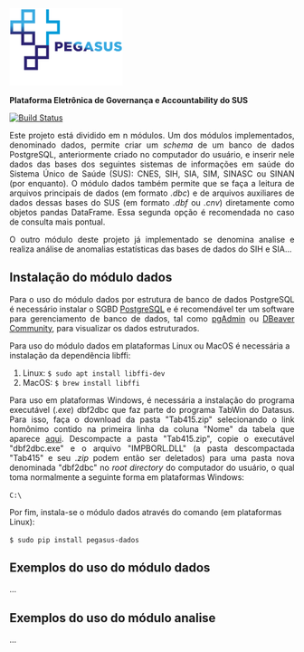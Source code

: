 <p align="left">
  <img src="docs/pegasus_logo.png" width="200px">
 </p>

**Plataforma Eletrônica de Governança e Accountability do SUS**

[![Build Status](https://travis-ci.org/SecexSaudeTCU/pegasus.svg?branch=master)](https://travis-ci.org/SecexSaudeTCU/pegasus)

<p align="justify">Este projeto está dividido em n módulos. Um dos módulos
implementados, denominado dados, permite criar um <i>schema</i> de um banco
de dados PostgreSQL, anteriormente criado no computador do usuário, e inserir nele
dados das bases dos seguintes sistemas de informações em saúde do Sistema Único
de Saúde (SUS): CNES, SIH, SIA, SIM, SINASC ou SINAN (por enquanto). O módulo
dados também permite que se faça a leitura de arquivos principais de dados (em
formato <i>.dbc</i>) e de arquivos auxiliares de dados dessas bases do SUS (em
formato <i>.dbf</i> ou <i>.cnv</i>) diretamente como objetos pandas DataFrame.
Essa segunda opção é recomendada no caso de consulta mais pontual.</p>

<p align="justify">O outro módulo deste projeto já implementado se denomina analise
e realiza análise de anomalias estatísticas das bases de dados do SIH e SIA...</p>

## Instalação do módulo dados

<p align="justify">Para o uso do módulo dados por estrutura de banco de dados
PostgreSQL é necessário instalar o SGBD <a href="https://www.postgresql.org/download/">PostgreSQL</a>
e é recomendável ter um software para gerenciamento de banco de dados, tal como
<a href="https://www.pgadmin.org/download/">pgAdmin</a> ou <a href="https://dbeaver.io/">DBeaver Community</a>,
para visualizar os dados estruturados.

Para uso do módulo dados em plataformas Linux ou MacOS é necessária a instalação
da dependência libffi:</p>
1) Linux: `$ sudo apt install libffi-dev`
2) MacOS: `$ brew install libffi`

<p align="justify">Para uso em plataformas Windows, é necessária a instalação do
programa executável (<i>.exe</i>) dbf2dbc que faz parte do programa TabWin do
Datasus. Para isso, faça o download da pasta "Tab415.zip" selecionando o
link homônimo contido na primeira linha da coluna "Nome" da tabela que aparece
<a href="http://www2.datasus.gov.br/DATASUS/index.php?area=060805&item=3">aqui</a>.
Descompacte a pasta "Tab415.zip", copie o executável "dbf2dbc.exe" e o arquivo
"IMPBORL.DLL" (a pasta descompactada "Tab415" e seu <i>.zip</i> podem então ser
deletados) para uma pasta nova denominada "dbf2dbc" no <i>root directory</i> do
computador do usuário, o qual toma normalmente a seguinte forma em plataformas
Windows:</p>

```C:\```

Por fim, instala-se o módulo dados através do comando (em plataformas Linux):

```$ sudo pip install pegasus-dados```

## Exemplos do uso do módulo dados
...

## Exemplos do uso do módulo analise
...

